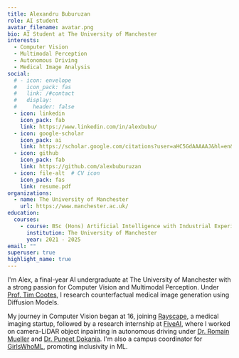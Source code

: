 ```yaml
---
title: Alexandru Buburuzan
role: AI student
avatar_filename: avatar.png
bio: AI Student at The University of Manchester
interests:
  - Computer Vision
  - Multimodal Perception
  - Autonomous Driving
  - Medical Image Analysis
social:
  # - icon: envelope
  #   icon_pack: fas
  #   link: /#contact
  #   display:
  #     header: false
  - icon: linkedin
    icon_pack: fab
    link: https://www.linkedin.com/in/alexbubu/
  - icon: google-scholar
    icon_pack: ai
    link: https://scholar.google.com/citations?user=aHC5GdAAAAAJ&hl=en&oi=ao
  - icon: github
    icon_pack: fab
    link: https://github.com/alexbuburuzan
  - icon: file-alt  # CV icon
    icon_pack: fas
    link: resume.pdf
organizations:
  - name: The University of Manchester
    url: https://www.manchester.ac.uk/
education:
  courses:
    - course: BSc (Hons) Artificial Intelligence with Industrial Experience
      institution: The University of Manchester
      year: 2021 - 2025
email: ""
superuser: true
highlight_name: true
---
```

I'm Alex, a final-year AI undergraduate at The University of Manchester with a strong passion for Computer Vision and Multimodal Perception. Under [Prof. Tim Cootes](https://scholar.google.com/citations?user=zhlk0OsAAAAJ&hl=en), I research counterfactual medical image generation using Diffusion Models. 

My journey in Computer Vision began at 16, joining [Rayscape](https://rayscape.ai/), a medical imaging startup, followed by a research internship at [FiveAI](https://www.five.ai/research), where I worked on camera-LiDAR object inpainting in autonomous driving under [Dr. Romain Mueller](https://scholar.google.com/citations?user=6K_Z_9sAAAAJ&hl=en) and [Dr. Puneet Dokania](https://puneetkdokania.github.io/). I'm also a campus coordinator for [GirlsWhoML](https://girlswhoml.com), promoting inclusivity in ML.